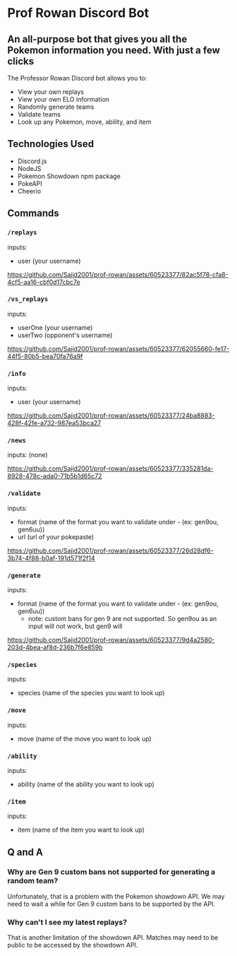 # Prof Rowan Discord Bot

## An all-purpose bot that gives you all the Pokemon information you need. With just a few clicks

The Professor Rowan Discord bot allows you to:
* View your own replays
* View your own ELO information
* Randomly generate teams
* Validate teams
* Look up any Pokemon, move, ability, and item

## Technologies Used

* Discord.js
* NodeJS
* Pokemon Showdown npm package
* PokeAPI
* Cheerio

## Commands

### ```/replays```

inputs: 
* user (your username)
  
https://github.com/Sajid2001/prof-rowan/assets/60523377/82ac5f78-cfa8-4cf5-aa16-cbf0d17cbc7e


### ```/vs_replays```

inputs:
* userOne (your username)
* userTwo (opponent's username)

https://github.com/Sajid2001/prof-rowan/assets/60523377/62055660-fe17-44f5-80b5-bea70fa76a9f

### ```/info```

inputs: 
* user (your username)

https://github.com/Sajid2001/prof-rowan/assets/60523377/24ba8883-428f-42fe-a732-987ea53bca27

### ```/news```

inputs: (none)

https://github.com/Sajid2001/prof-rowan/assets/60523377/335281da-8928-478c-ada0-71b5b1d65c72

### ```/validate```

inputs:
* format (name of the format you want to validate under - (ex: gen9ou, gen6uu))
* url (url of your pokepaste)

https://github.com/Sajid2001/prof-rowan/assets/60523377/26d28df6-3b74-4f88-b0af-191d571f2f14

### ```/generate```

inputs:
* format (name of the format you want to validate under - (ex: gen9ou, gen6uu))
  * note: custom bans for gen 9 are not supported. So gen9ou as an input will not work, but gen9 will

https://github.com/Sajid2001/prof-rowan/assets/60523377/9d4a2580-203d-4bea-af8d-236b7f6e859b

### ```/species```

inputs: 
* species (name of the species you want to look up)
  
### ```/move```

inputs:
* move (name of the move you want to look up)

### ```/ability```

inputs:
* ability (name of the ability you want to look up)

### ```/item```

inputs:
* item (name of the item you want to look up)

## Q and A

### Why are Gen 9 custom bans not supported for generating a random team?

Unfortunately, that is a problem with the Pokemon showdown API. We may need to wait a while for Gen 9 custom bans to be supported by the API.

### Why can't I see my latest replays?

That is another limitation of the showdown API. Matches may need to be public to be accessed by the showdown API.

